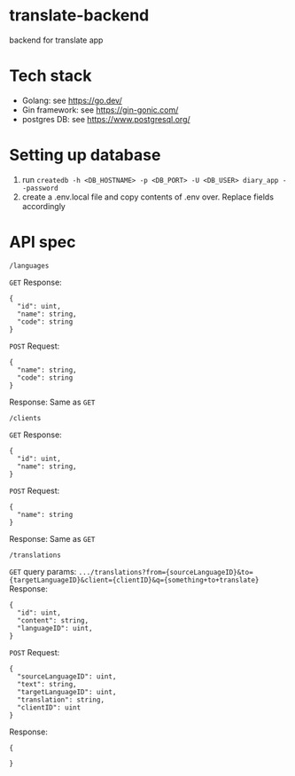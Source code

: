 # translate-backend
backend for translate app

# Tech stack
- Golang: see https://go.dev/
- Gin framework: see https://gin-gonic.com/ 
- postgres DB: see https://www.postgresql.org/

# Setting up database
1. run ```createdb -h <DB_HOSTNAME> -p <DB_PORT> -U <DB_USER> diary_app --password```
2. create a .env.local file and copy contents of .env over. Replace fields accordingly

# API spec
```/languages```

```GET```
Response:
```
{
  "id": uint,
  "name": string,
  "code": string
}
```

```POST```
Request:
```
{
  "name": string,
  "code": string
}
```
Response:
Same as ```GET```


```/clients```

```GET```
Response:
```
{
  "id": uint,
  "name": string,
}
```

```POST```
Request:
```
{
  "name": string
}
```
Response:
Same as ```GET```


```/translations```

```GET```
query params: 
```.../translations?from={sourceLanguageID}&to={targetLanguageID}&client={clientID}&q={something+to+translate}```
Response:
```
{
  "id": uint,
  "content": string,
  "languageID": uint,
}
```

```POST```
Request:
```
{
  "sourceLanguageID": uint,
  "text": string,
  "targetLanguageID": uint,
  "translation": string,
  "clientID": uint
}
```
Response:
```
{
  
}
```
